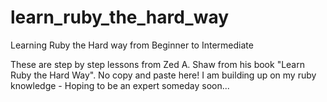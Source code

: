 # learn_ruby_the_hard_way
Learning Ruby the Hard way from Beginner to Intermediate 

These are step by step lessons from Zed A. Shaw from his book "Learn Ruby the Hard Way". No copy and paste here!
I am building up on my ruby knowledge - Hoping to be an expert someday soon...
